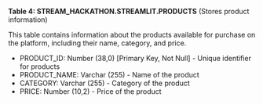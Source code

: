 **Table 4: STREAM_HACKATHON.STREAMLIT.PRODUCTS** (Stores product information)

This table contains information about the products available for purchase on the platform, including their name, category, and price.

- PRODUCT_ID: Number (38,0) [Primary Key, Not Null] - Unique identifier for products
- PRODUCT_NAME: Varchar (255) - Name of the product
- CATEGORY: Varchar (255) - Category of the product
- PRICE: Number (10,2) - Price of the product